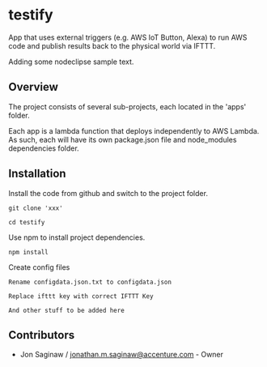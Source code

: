# testify
App that uses external triggers (e.g. AWS IoT Button, Alexa) to run AWS code and publish results back to the physical world via IFTTT.

Adding some nodeclipse sample text.

## Overview

The project consists of several sub-projects, each located in the 'apps' folder.

Each app is a lambda function that deploys independently to AWS Lambda.  As such, each will have its own 
package.json file and node_modules dependencies folder.

## Installation

Install the code from github and switch to the project folder.

```
git clone 'xxx'

cd testify

```
Use npm to install project dependencies.

```
npm install

```

Create config files

```
Rename configdata.json.txt to configdata.json

Replace ifttt key with correct IFTTT Key

And other stuff to be added here

```


## Contributors

- Jon Saginaw / jonathan.m.saginaw@accenture.com - Owner

